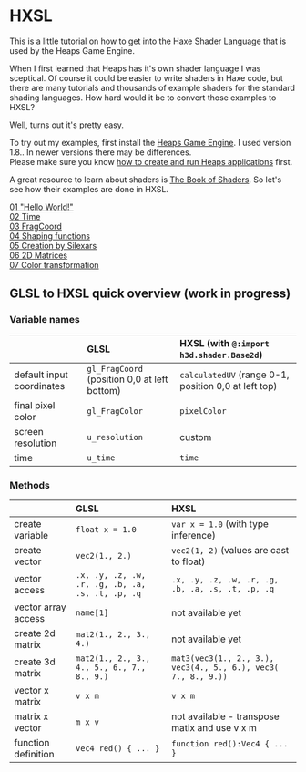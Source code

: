 # HXSL

This is a little tutorial on how to get into the Haxe Shader Language that is used by the Heaps Game Engine.  

When I first learned that Heaps has it's own shader language I was sceptical. Of course it could be easier to write shaders in Haxe code, but there are many tutorials and thousands of example shaders for the standard shading languages. How hard would it be to convert those examples to HXSL?

Well, turns out it's pretty easy.  

To try out my examples, first install the [Heaps Game Engine](https://heaps.io/). I used version 1.8.. In newer versions there may be differences.  
Please make sure you know [how to create and run Heaps applications](https://heaps.io/documentation/getting-started.html) first.

A great resource to learn about shaders is [The Book of Shaders](https://thebookofshaders.com/). So let's see how their examples are done in HXSL.

[01 "Hello World!"](01_hello_world.md)  
[02 Time](02_time.md)  
[03 FragCoord](03_frag_coord.md)  
[04 Shaping functions](04_shaping_functions.md)  
[05 Creation by Silexars](05_danguafer_creation_by_silexars.md)  
[06 2D Matrices](06_2d_matrices.md)  
[07 Color transformation](07_color_transformation.md)  

## GLSL to HXSL quick overview (work in progress)

### Variable names

| | GLSL | HXSL (with ```@:import h3d.shader.Base2d```)
|-|:-----|:-----
| default input coordinates | ```gl_FragCoord``` (position 0,0 at left bottom) | ```calculatedUV``` (range 0-1, position 0,0 at left top) 
| final pixel color | ```gl_FragColor``` | ```pixelColor``` |
| screen resolution | ```u_resolution``` | custom
| time | ```u_time``` | ```time```

### Methods

| | GLSL | HXSL
|-|:-----|:-----
| create variable | ```float x = 1.0``` | ```var x = 1.0``` (with type inference)
| create vector | ```vec2(1., 2.)``` | ```vec2(1, 2)``` (values are cast to float)
| vector access | ```.x, .y, .z, .w, .r, .g, .b, .a, .s, .t, .p, .q``` | ```.x, .y, .z, .w, .r, .g, .b, .a, .s, .t, .p, .q```
| vector array access | ```name[1]``` | not available yet
| create 2d matrix | ```mat2(1., 2., 3., 4.)``` | not available yet
| create 3d matrix | ```mat2(1., 2., 3., 4., 5., 6., 7., 8., 9.)``` | ```mat3(vec3(1., 2., 3.), vec3(4., 5., 6.), vec3( 7., 8., 9.))```
| vector x matrix | ```v x m``` | ```v x m```
| matrix x vector | ```m x v``` | not available - transpose matix and use v x m
| function definition | ```vec4 red() { ... }``` | ```function red():Vec4 { ... }```
